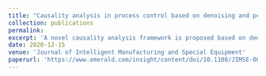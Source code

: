 ```yaml
---
title: "Causality analysis in process control based on denoising and periodicity-removing CCM"
collection: publications
permalink: 
excerpt: 'A novel causality analysis framework is proposed based on denoising and periodicity-removing TD-CCM (time-delayed convergent cross mapping). We first point out that noise and periodicity have adverse effects on causality detection. Then, the empirical mode decomposition (EMD) and detrended fluctuation analysis (FDA) are combined to achieve denoising. The periodicities are effectively removed through singular spectrum analysis (SSA). Following, the TD-CCM can accurately capture the causalities and locate the root cause by analyzing the filtered signals.'
date: 2020-12-15
venue: 'Journal of Intelligent Manufacturing and Special Equipment'
paperurl: 'https://www.emerald.com/insight/content/doi/10.1108/JIMSE-06-2020-0003/full/html'
---
```

